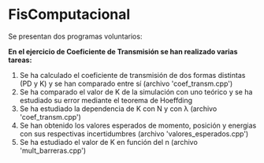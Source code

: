 # FisComputacional

Se presentan dos programas voluntarios:

**En el ejercicio de Coeficiente de Transmisión se han realizado varias tareas:**

1. Se ha calculado el coeficiente de transmisión de dos formas distintas (PD y K) y se han comparado entre sí (archivo 'coef_transm.cpp')
2. Se ha comparado el valor de K de la simulación con uno teórico y se ha estudiado su error mediante el teorema de Hoeffding
3. Se ha estudiado la dependencia de K con N y con  λ (archivo 'coef_transm.cpp')
4. Se han obtenido los valores esperados de momento, posición y energias con sus respectivas incertidumbres (archivo 'valores_esperados.cpp')
5. Se ha estudiado el valor de K en función del n (archivo 'mult_barreras.cpp')



